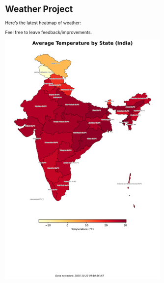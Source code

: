 # Weather Project

Here’s the latest heatmap of weather:

Feel free to leave feedback/improvements.

![India Heatmap](docs/assets/india_heatmap.png?v=F85236)
